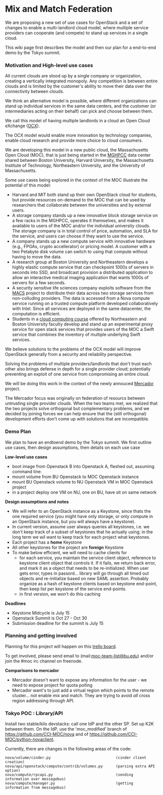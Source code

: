 # Mix and Match Federation
We are proposing a new set of use cases for OpenStack and a set of changes to enable a multi-landlord cloud model, where multiple service providers can cooperate (and compete) to stand up services in a single cloud.

This wiki page first describes the model and then our plan for a end-to-end demo by the Tokyo summit. 

### Motivation and High-level use cases

All current clouds are stood up by a single company or organization, creating a vertically integrated monopoly.  Any competition is between entire clouds and is limited by the customer's ability to move their data over the connectivity between clouds.

We think an alternative model is possible, where different organizations can stand up individual services in the same data centers, and the customer (or intermediaries acting on their behalf) can pick and choose between them.

We call this model of having multiple landlords in a cloud an Open Cloud eXchange ([OCX](http://www.cs.bu.edu/fac/best/res/papers/ic14.pdf)).

The OCX model would enable more innovation by technology companies, enable cloud research and provide more choice to cloud consumers.

We are developing this model in a new public cloud, the Massachusetts Open Cloud (MOC), that is just being started in the [MGHPCC](http://www.mghpcc.org) data center shared between Boston University, Harvard University, the Massachusetts Institute of Technology, Northeastern University, and the University of Massachusetts.

Some use cases being explored in the context of the MOC illustrate the potential of this model:
* Harvard and MIT both stand up their own OpenStack cloud for
  students, but provide resources on-demand to the MOC that can be used
  by researchers that collaborate between the universities and by
  external users.  
* A storage company stands up a new innovative block storage service
  on a few racks in the MGHPCC, operates it themselves, and makes it
  available to users of the MOC and/or the individual university
  clouds.  The storage company is in total control of price,
  automation, and SLA for the service, and users can choose if they
  want to use the service.
* A company stands up a new compute service with innovative hardware
  (e.g., FPGAs, crypto accellerator) or pricing model.  A customer
  with a two Petabyte disk volume can switch to using that compute
  without having to move the data.
* A research group at Boston University and Northeastern develops a
  highly elastic compute service that can checkpoint 1000s of servers
  in seconds into SSD, and broadcast provision a distributed
  application to allow an interactive medical imaging application that
  wants 1000s of servers for a few seconds. 
* A security sensitive life sciences company exploits software from
  the [MACS](http://www.bu.edu/hic/research/macs/) project to
  distribute their data across two storage services from non-colluding
  providers.  The data is accessed from a Nova compute service running
  on a trusted compute platform developed collaboratively with
  Intel. Since all services are deployed in the same datacenter, the
  computation is efficient.
* Students in a [cloud computing course](https://okrieg.github.io/EC500/index.html)  offered by Northeastern and 
  Boston University faculty
  develop and stand up an
  experimental proxy service for open stack services that provides
  users of the MOC a Swift service that combines the inventory of
  multiple underlying Swift services.

We believe solutions to the problems of the OCX model will improve OpenStack generally from a security and reliability perspective.

Solving the problems of multiple providers/landlords that don't trust each other also brings defense in depth for a single provider cloud; potentially preventing an exploit of one service from compromising an entire cloud.

We will be doing this work in the context of the newly annouced [Mercador](https://wiki.openstack.org/wiki/Mercador) project.

The Mercador focus was originally on federation of resourcs between untrusting single provider clouds.  When the two teams met, we realized that the two projects solve orthogonal but complementary problems, and we decided by joining forces we can help ensure that the (still orthogonal) development efforts don't come up with solutions that are incompatible.

### Demo Plan
We plan to have an end*to*end demo by the Tokyo summit. We first outline use cases, 
then design assumptions, then details on each use case

**Low-level use cases**
* boot image from Openstack B into Openstack A, fleshed out, assuming command line:
* mount volume from BU Openstack to MOC Openstack instance
* mount BU Openstack volume to NU Openstack VM in MOC Openstack project
* in a project deploy one VM on NU, one on BU, have sit on same network

**Design assumptions and notes**
* We will refer to an OpenStack instance as a Keystone, since thats the one required service (you might have only storage, or only compute in an OpenStack instance, but you will always have a keystone).
* In current version, assume user always queries all keystones, i.e. we don't keep track of a subset of keystones that he actually using; in the long term we wil want to keep track for each project what keystones.
* Each project has a **home** Keystone
* All other keystones for the project are **foreign** Keystone
* To make below efficient, we will need to cache clients for
  * for each service, you maintain the service client object, reference to keystone client object that controls it.  If it fails, we return back error, and mark it as a object that needs to be re-initialized.  When user gets error, types in passord... library will go through all timed out objects and re-initialize based on new SAML assertion. Probably organize as a hash of keystone clients based on keystone end-point, then keep list per keystone of the service end-points.  
  * in first version, we won't do this caching

**Deadlines**
* Keystone Midcycle is July 15
* Openstack Summit is Oct 27 - Oct 30
* Submission deadline for the summit is July 15

### Planning and getting involved

Planning for this project will happen on this [trello board](https://trello.com/b/BQQFdyLx/os-mix-match-federation).

To get involved, please send email to (mail:moc-team-list@bu.edu) and/or join the #moc irc channel on freenode. 

**Comparisons to mercador**
* Mercador doesn't want to expose any information for the user - we need to expose project for quota polling
* Mercador want's to just add a virtual region which points to the remote cluster... not enable mix and match. They are trying to avoid *all* cross region addressing through API.

### Tokyo POC : Library/API

Install two stable/kilo devstacks: call one IdP and the other SP.  Set up K2K between them.  On the IdP, use the 'moc_modified' branch of https://github.com/CCI-MOC/nova and of https://github.com/CCI-MOC/python-novaclient.

Currently, there are changes in the following areas of the code:

    nova/volume/cinder.py                              (cinder client creation)
    nova/api/openstack/compute/contrib/volumes.py      (parsing extra API option)
    nova/compute/rpcapi.py                             (sending information over messagebus)
    nova/compute/manager.py                            (getting information from messagebus)

